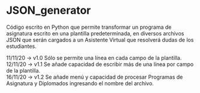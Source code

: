 # JSON_generator
Código escrito en Python que permite transformar un programa de asignatura escrito en una plantilla predeterminada, en diversos archivos JSON que serán cargados a un Asistente Virtual que resolverá dudas de los estudiantes.

11/11/20 -> v1.0 Sólo se permite una línea en cada campo de la plantilla.\
12/11/20 -> v1.1 Se añade capacidad de escribir más de una línea por campo de la plantilla.\
16/11/20 -> v1.2 Se añade menú y capacidad de procesar Programas de Asignatura y Diplomados ingresando el nombre del archivo. 